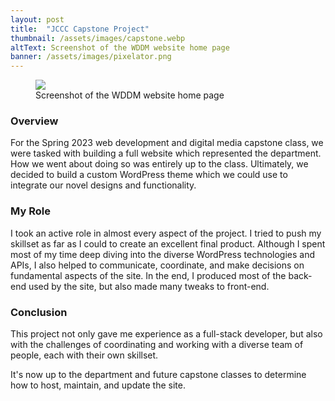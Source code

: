 ```yaml
---
layout: post
title:  "JCCC Capstone Project"
thumbnail: /assets/images/capstone.webp
altText: Screenshot of the WDDM website home page
banner: /assets/images/pixelator.png
---
```


<figure><img src="{{ page.thumbnail | relative_url }}"><figcaption>Screenshot of the WDDM website home page</figcaption></figure>

### Overview

For the Spring 2023 web development and digital media capstone class, we were tasked with building a full website which represented the
department. How we went about doing so was entirely up to the class. Ultimately, we decided to build a custom WordPress theme which we could
use to integrate our novel designs and functionality.

### My Role

I took an active role in almost every aspect of the project. I tried to push my skillset as far as I could to create an excellent final product.
Although I spent most of my time deep diving into the diverse WordPress technologies and APIs, I also helped to communicate, coordinate, and make decisions on fundamental aspects of the site. In the end, I produced most of the back-end used by the site, but also made many tweaks to front-end.

### Conclusion

This project not only gave me experience as a full-stack developer, but also with the challenges of coordinating and working with a diverse team of people, each with their own skillset. 

It's now up to the department and future capstone classes to determine how to host, maintain, and update the site.